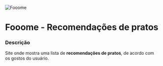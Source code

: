 ![Fooome](images/fooome.svg)
# Fooome - Recomendações de pratos

  ### Descrição
  Site onde mostra uma lista de **recomendações de pratos**, de acordo com os gostos do usuário.
